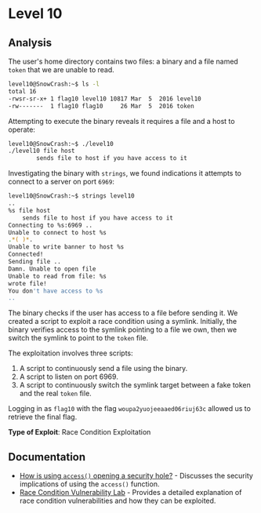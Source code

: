 # Level 10

## Analysis

The user's home directory contains two files: a binary and a file named `token` that we are unable to read.

```bash
level10@SnowCrash:~$ ls -l
total 16
-rwsr-sr-x+ 1 flag10 level10 10817 Mar  5  2016 level10
-rw-------  1 flag10 flag10     26 Mar  5  2016 token
```

Attempting to execute the binary reveals it requires a file and a host to operate:

```bash
level10@SnowCrash:~$ ./level10
./level10 file host
        sends file to host if you have access to it
```

Investigating the binary with `strings`, we found indications it attempts to connect to a server on port `6969`:

```bash
level10@SnowCrash:~$ strings level10
..
%s file host
    sends file to host if you have access to it
Connecting to %s:6969 ..
Unable to connect to host %s
.*( )*.
Unable to write banner to host %s
Connected!
Sending file ..
Damn. Unable to open file
Unable to read from file: %s
wrote file!
You don't have access to %s
..
```

The binary checks if the user has access to a file before sending it. We created a script to exploit a race condition using a symlink. Initially, the binary verifies access to the symlink pointing to a file we own, then we switch the symlink to point to the `token` file.

The exploitation involves three scripts:
1. A script to continuously send a file using the binary.
2. A script to listen on port 6969.
3. A script to continuously switch the symlink target between a fake token and the real `token` file.

Logging in as `flag10` with the flag `woupa2yuojeeaaed06riuj63c` allowed us to retrieve the final flag.

**Type of Exploit**: Race Condition Exploitation

## Documentation

- [How is using `access()` opening a security hole?](https://security.stackexchange.com/questions/42659/how-is-using-acces-opening-a-security-hole) - Discusses the security implications of using the `access()` function.
- [Race Condition Vulnerability Lab](https://repository.root-me.org/Exploitation%20-%20Système/EN%20-%20Race%20Condition%20Vulnerability%20Lab.pdf) - Provides a detailed explanation of race condition vulnerabilities and how they can be exploited.